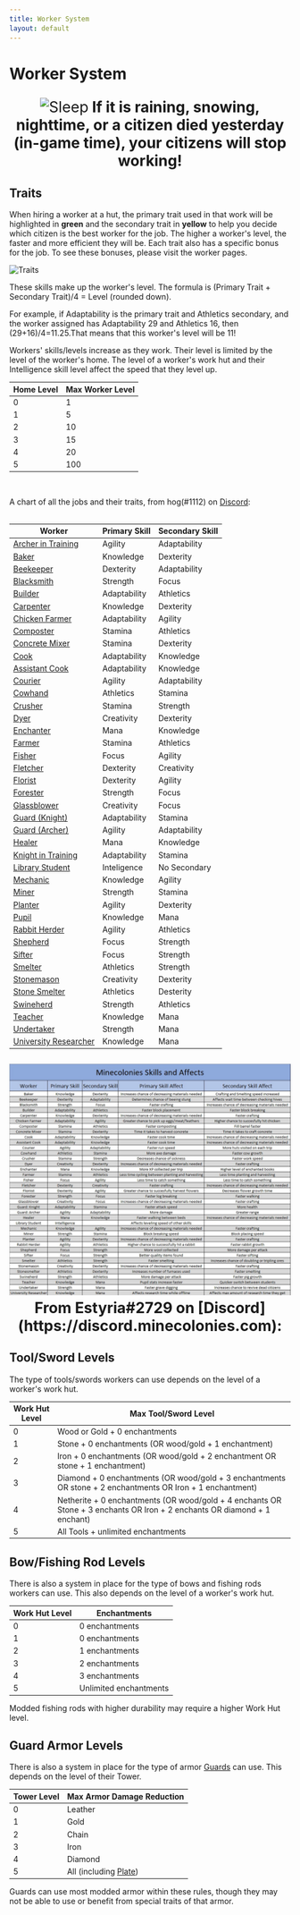 ```yaml
---
title: Worker System
layout: default
---
```

# Worker System

<p style="text-align:center; font-size:20pt;"><img src="../../assets/images/misc/Sleep.png" alt="Sleep"><b> If it is raining, snowing, nighttime, or a citizen died yesterday (in-game time), your citizens will stop working!</b></p>

## Traits
When hiring a worker at a hut, the primary trait used in that work will be highlighted in **green** and the secondary trait in **yellow** to help you decide which citizen is the best worker for the job. The higher a worker's level, the faster and more efficient they will be. Each trait also has a specific bonus for the job. To see these bonuses, please visit the worker pages.

![Traits](../../assets/images/misc/traits.png)

These skills make up the worker's level. The formula is (Primary Trait + Secondary Trait)/4 = Level (rounded down).

For example, if Adaptability is the primary trait and Athletics secondary, and the worker assigned has Adaptability 29 and Athletics 16, then (29+16)/4=11.25.That means that this worker's level will be 11!

Workers' skills/levels increase as they work. Their level is limited by the level of the worker's home. The level of a worker's work hut and their Intelligence skill level affect the speed that they level up.

| Home Level | Max Worker Level |
| ---------- | ---------------- |
| 0          | 1                |
| 1          | 5                |
| 2          | 10               |
| 3          | 15               |
| 4          | 20               |
| 5          | 100              |

<br>

A chart of all the jobs and their traits, from hog(#1112) on [Discord](https://discord.minecolonies.com):
<br>
<br>

| Worker | Primary Skill | Secondary Skill |
| ------ | ------------- | --------------- |
| [Archer in Training](../workers/archerintraining) | Agility | Adaptability |
| [Baker](../workers/baker) | Knowledge | Dexterity |
| [Beekeeper](../workers/beekeeper) | Dexterity | Adaptability |
| [Blacksmith](../workers/blacksmith) | Strength | Focus |
| [Builder](../workers/builder) | Adaptability | Athletics |
| [Carpenter](../workers/carpenter) | Knowledge | Dexterity |
| [Chicken Farmer](../workers/chickenfarmer) | Adaptability | Agility |
| [Composter](../workers/composter) | Stamina | Athletics |
| [Concrete Mixer](../workers/concretemixer) | Stamina | Dexterity |
| [Cook](../workers/cook) | Adaptability | Knowledge |
| [Assistant Cook](../workers/assistantcook) | Adaptability | Knowledge |
| [Courier](../workers/courier) | Agility | Adaptability |
| [Cowhand](../workers/cowhand) | Athletics | Stamina |
| [Crusher](../workers/crusher) | Stamina | Strength |
| [Dyer](../workers/dyer) | Creativity | Dexterity |
| [Enchanter](../workers/enchanter) | Mana | Knowledge |
| [Farmer](../workers/farmer) | Stamina | Athletics |
| [Fisher](../workers/fisher) | Focus | Agility |
| [Fletcher](../workers/fletcher) | Dexterity | Creativity |
| [Florist](../workers/florist) | Dexterity | Agility |
| [Forester](../workers/forester) | Strength | Focus |
| [Glassblower](../workers/glassblower) | Creativity | Focus |
| [Guard (Knight)](../workers/guard) | Adaptability | Stamina |
| [Guard (Archer)](../workers/guard) | Agility | Adaptability |
| [Healer](../workers/healer) | Mana | Knowledge |
| [Knight in Training](../workers/knightintraining) | Adaptability | Stamina |
| [Library Student](../workers/librarystudent) | Inteligence | No Secondary |
| [Mechanic](../workers/mechanic) | Knowledge | Agility |
| [Miner](../workers/miner) | Strength | Stamina |
| [Planter](../workers/planter) | Agility | Dexterity |
| [Pupil](../workers/pupil) | Knowledge | Mana |
| [Rabbit Herder](../workers/rabbitherder) | Agility | Athletics |
| [Shepherd](../workers/shepherd) | Focus | Strength |
| [Sifter](../workers/sifter) | Focus | Strength |
| [Smelter](../workers/smelter) | Athletics | Strength |
| [Stonemason](../workers/stonemason) | Creativity | Dexterity |
| [Stone Smelter](../workers/stonesmelter) | Athletics | Desterity |
| [Swineherd](../workers/swineherd) | Strength | Athletics |
| [Teacher](../workers/teacher) | Knowledge | Mana |
| [Undertaker](../workers/undertaker) | Strength | Mana |
| [University Researcher](../workers/researcher) | Knowledge | Mana |

<p style="text-align:center; font-size:20pt;"><img src="../../assets/images/misc/workerTraitEffects.jpg" alt="Sleep"><b> From Estyria#2729 on [Discord](https://discord.minecolonies.com):</b></p>

## Tool/Sword Levels

The type of tools/swords workers can use depends on the level of a worker's work hut.

| Work Hut Level | Max Tool/Sword Level                                                                                                     |
| -------------- | ------------------------------------------------------------------------------------------------------------------------ |
| 0              | Wood or Gold + 0 enchantments                                                                                            |
| 1              | Stone + 0 enchantments (OR wood/gold + 1 enchantment)                                                                    |
| 2              | Iron + 0 enchantments (OR wood/gold + 2 enchantment OR stone + 1 enchantment)                                            |
| 3              | Diamond + 0 enchantments (OR wood/gold + 3 enchantments OR stone + 2 enchantments OR Iron + 1 enchantment)               |
| 4              | Netherite + 0 enchantments (OR wood/gold + 4 enchants OR Stone + 3 enchants OR Iron + 2 enchants OR diamond + 1 enchant) |
| 5              | All Tools + unlimited enchantments                                                                                       |

## Bow/Fishing Rod Levels

There is also a system in place for the type of bows and fishing rods workers can use. This also depends on the level of a worker's work hut.

| Work Hut Level | Enchantments            |
| -------------- | ----------------------- |
| 0              | 0 enchantments          |
| 1              | 0 enchantments          |
| 2              | 1 enchantments          |
| 3              | 2 enchantments          |
| 4              | 3 enchantments          |
| 5              | Unlimited enchantments  |

Modded fishing rods with higher durability may require a higher Work Hut level.

## Guard Armor Levels

There is also a system in place for the type of armor [Guards](../../source/workers/guard) can use. This depends on the level of their Tower.

| Tower Level   | Max Armor Damage Reduction |
| ------------- | -------------------------- |
| 0             | Leather                    |
| 1             | Gold                       |
| 2             | Chain                      |
| 3             | Iron                       |
| 4             | Diamond                    |
| 5             | All (including [Plate](../../source/items/platearmor)) |

Guards can use most modded armor within these rules, though they may not be able to use or benefit from special traits of that armor.
